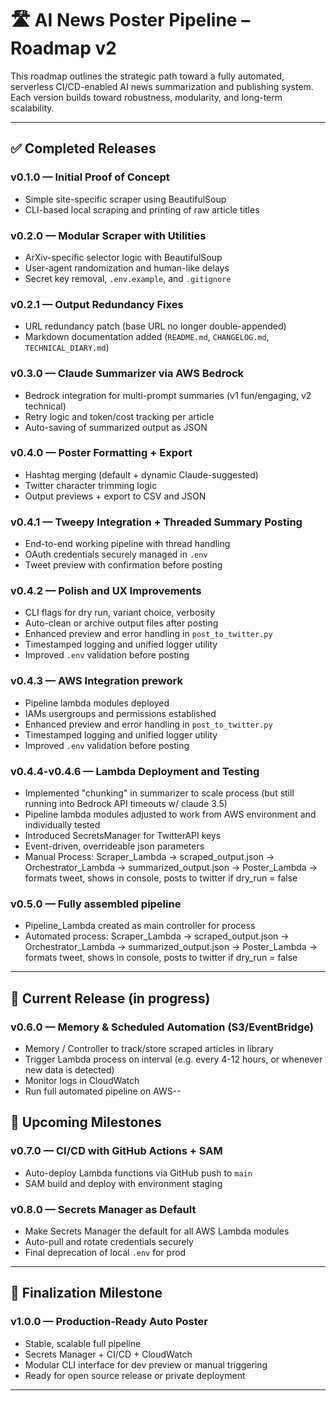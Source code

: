 # 🛣️ AI News Poster Pipeline – Roadmap v2

This roadmap outlines the strategic path toward a fully automated, serverless CI/CD-enabled AI news summarization and publishing system. Each version builds toward robustness, modularity, and long-term scalability.

---

## ✅ Completed Releases

### v0.1.0 — Initial Proof of Concept
- Simple site-specific scraper using BeautifulSoup
- CLI-based local scraping and printing of raw article titles

### v0.2.0 — Modular Scraper with Utilities
- ArXiv-specific selector logic with BeautifulSoup
- User-agent randomization and human-like delays
- Secret key removal, `.env.example`, and `.gitignore`

### v0.2.1 — Output Redundancy Fixes
- URL redundancy patch (base URL no longer double-appended)
- Markdown documentation added (`README.md`, `CHANGELOG.md`, `TECHNICAL_DIARY.md`)

### v0.3.0 — Claude Summarizer via AWS Bedrock
- Bedrock integration for multi-prompt summaries (v1 fun/engaging, v2 technical)
- Retry logic and token/cost tracking per article
- Auto-saving of summarized output as JSON

### v0.4.0 — Poster Formatting + Export
- Hashtag merging (default + dynamic Claude-suggested)
- Twitter character trimming logic
- Output previews + export to CSV and JSON

### v0.4.1 — Tweepy Integration + Threaded Summary Posting
- End-to-end working pipeline with thread handling
- OAuth credentials securely managed in `.env`
- Tweet preview with confirmation before posting

### v0.4.2 — Polish and UX Improvements
- CLI flags for dry run, variant choice, verbosity
- Auto-clean or archive output files after posting
- Enhanced preview and error handling in `post_to_twitter.py`
- Timestamped logging and unified logger utility
- Improved `.env` validation before posting

### v0.4.3 — AWS Integration prework
- Pipeline lambda modules deployed
- IAMs usergroups and permissions established
- Enhanced preview and error handling in `post_to_twitter.py`
- Timestamped logging and unified logger utility
- Improved `.env` validation before posting

### v0.4.4-v0.4.6 — Lambda Deployment and Testing
- Implemented "chunking" in summarizer to scale process (but still running into Bedrock API timeouts w/ claude 3.5)
- Pipeline lambda modules adjusted to work from AWS environment and individually tested
- Introduced SecretsManager for TwitterAPI keys
- Event-driven, overrideable json parameters
- Manual Process: Scraper_Lambda -> scraped_output.json -> Orchestrator_Lambda -> summarized_output.json -> Poster_Lambda -> formats tweet, shows in console, posts to twitter if dry_run = false

### v0.5.0 — Fully assembled pipeline
- Pipeline_Lambda created as main controller for process
- Automated process:   Scraper_Lambda -> scraped_output.json -> Orchestrator_Lambda -> summarized_output.json -> Poster_Lambda -> formats tweet, shows in console, posts to twitter if dry_run = false

---

## 🚧 Current Release (in progress)

### v0.6.0 — Memory & Scheduled Automation (S3/EventBridge)

- Memory / Controller to track/store scraped articles in library
- Trigger Lambda process on interval (e.g. every 4-12 hours, or whenever new data is detected)
- Monitor logs in CloudWatch
- Run full automated pipeline on AWS--

## 🧭 Upcoming Milestones

### v0.7.0 — CI/CD with GitHub Actions + SAM
- Auto-deploy Lambda functions via GitHub push to `main`
- SAM build and deploy with environment staging

### v0.8.0 — Secrets Manager as Default
- Make Secrets Manager the default for all AWS Lambda modules
- Auto-pull and rotate credentials securely
- Final deprecation of local `.env` for prod

---

## 🏁 Finalization Milestone

### v1.0.0 — Production-Ready Auto Poster
- Stable, scalable full pipeline
- Secrets Manager + CI/CD + CloudWatch
- Modular CLI interface for dev preview or manual triggering
- Ready for open source release or private deployment

---
